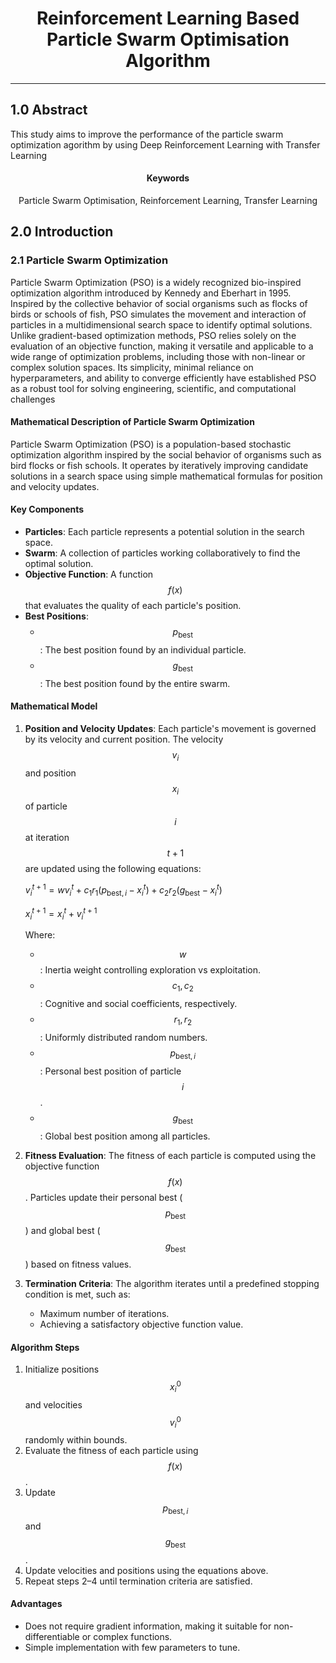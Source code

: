 <center><h1> Reinforcement Learning Based Particle Swarm Optimisation Algorithm </h1></center>
<hr>

## 1.0 Abstract
This study aims to improve the performance of the particle swarm optimization agorithm by using Deep Reinforcement Learning with Transfer Learning

<center> <h4>Keywords</h4>Particle Swarm Optimisation, Reinforcement Learning, Transfer Learning </center>

## 2.0 Introduction

### 2.1 Particle Swarm Optimization
Particle Swarm Optimization (PSO) is a widely recognized bio-inspired optimization algorithm introduced by Kennedy and Eberhart in 1995. Inspired by the collective behavior of social organisms such as flocks of birds or schools of fish, PSO simulates the movement and interaction of particles in a multidimensional search space to identify optimal solutions. Unlike gradient-based optimization methods, PSO relies solely on the evaluation of an objective function, making it versatile and applicable to a wide range of optimization problems, including those with non-linear or complex solution spaces. Its simplicity, minimal reliance on hyperparameters, and ability to converge efficiently have established PSO as a robust tool for solving engineering, scientific, and computational challenges

#### **Mathematical Description of Particle Swarm Optimization**

Particle Swarm Optimization (PSO) is a population-based stochastic optimization algorithm inspired by the social behavior of organisms such as bird flocks or fish schools. It operates by iteratively improving candidate solutions in a search space using simple mathematical formulas for position and velocity updates.

#### **Key Components**
- **Particles**: Each particle represents a potential solution in the search space.
- **Swarm**: A collection of particles working collaboratively to find the optimal solution.
- **Objective Function**: A function $$f(x)$$ that evaluates the quality of each particle's position.
- **Best Positions**:
  - $$p_{\text{best}}$$: The best position found by an individual particle.
  - $$g_{\text{best}}$$: The best position found by the entire swarm.

#### **Mathematical Model**
1. **Position and Velocity Updates**:
   Each particle's movement is governed by its velocity and current position. The velocity $$v_i$$ and position $$x_i$$ of particle $$i$$ at iteration $$t+1$$ are updated using the following equations:

   $v_i^{t+1} = w v_i^t + c_1 r_1 (p_{\text{best},i} - x_i^t) + c_2 r_2 (g_{\text{best}} - x_i^t)$

   $x_i^{t+1} = x_i^t + v_i^{t+1}$

   Where:
   - $$w$$: Inertia weight controlling exploration vs exploitation.
   - $$c_1, c_2$$: Cognitive and social coefficients, respectively.
   - $$r_1, r_2$$: Uniformly distributed random numbers.
   - $$p_{\text{best},i}$$: Personal best position of particle $$i$$.
   - $$g_{\text{best}}$$: Global best position among all particles.

2. **Fitness Evaluation**:
   The fitness of each particle is computed using the objective function $$f(x)$$. Particles update their personal best ($$p_{\text{best}}$$) and global best ($$g_{\text{best}}$$) based on fitness values.

3. **Termination Criteria**:
   The algorithm iterates until a predefined stopping condition is met, such as:
   - Maximum number of iterations.
   - Achieving a satisfactory objective function value.

#### **Algorithm Steps**
1. Initialize positions $$x_i^0$$ and velocities $$v_i^0$$ randomly within bounds.
2. Evaluate the fitness of each particle using $$f(x)$$.
3. Update $$p_{\text{best},i}$$ and $$g_{\text{best}}$$.
4. Update velocities and positions using the equations above.
5. Repeat steps 2–4 until termination criteria are satisfied.

#### **Advantages**
- Does not require gradient information, making it suitable for non-differentiable or complex functions.
- Simple implementation with few parameters to tune.
